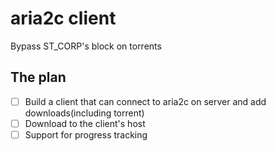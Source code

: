 # aria2c client
Bypass ST_CORP's block on torrents

## The plan
- [ ] Build a client that can connect to aria2c on server and add downloads(including torrent)
- [ ] Download to the client's host
- [ ] Support for progress tracking